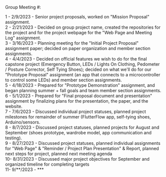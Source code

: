 Group Meeting #:

1 - 2/9/2023 - Senior project proposals, worked on "Mission Proposal" assignment.   
2 - 2/21/2023 - Decided on group project name, created the repositories for the project and for the project webpage for the "Web Page and Meeting Log" assignment.   
3 - 3/16/2023 - Planning meeting for the "Initial Project Proposal" assignment paper; decided on paper organization and member section assignments.   
4 - 4/4/2023 - Decided on official features we wish to do for the final capstone project (Emergency Button, LEDs / Lights On Clothing, Pedometer / Posture Corrector, Self Tying Shoes); decided on what we'll do for our "Prototype Proposal" assignment (an app that connects to a microcontroller to control some LEDs) and member section assignments.   
5 - 4/18/2023 - Prepared for "Prototype Demonstration" assignment, and began planning summer + fall goals and team member section assignments.   
6 - 5/1/2023 - Prepared for "Final proposal document and presentation" assignment by finalizing plans for the presentation, the paper, and the website.   
7 - 7/6/2023 - Discussed individual project statuses, planned project milestones for remainder of summer (FlutterFlow app, self-tying shoes, Arduino/sensors.   
8 - 8/7/2023 - Discussed project statuses, planned projects for August and September (shoes prototype, wardrobe model, app communication and testing).   
9 - 8/27/2023 - Discussed project statuses, planned individual assignments for "Web Page" & "Reminder / Project Plan Presentation" & Report, planned next steps for project, planned next meeting agenda   
10- 8/31/2023 - Discussed major project objectives for September and organized timeline for completing targets   
11- 9/**/2023 - ***   

